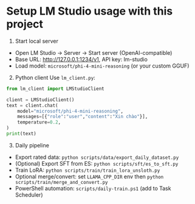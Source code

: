 Setup LM Studio usage with this project
======================================

1) Start local server
- Open LM Studio → Server → Start server (OpenAI-compatible)
- Base URL: http://127.0.0.1:1234/v1, API key: lm-studio
- Load model: `microsoft/phi-4-mini-reasoning` (or your custom GGUF)

2) Python client
Use `lm_client.py`:

```python
from lm_client import LMStudioClient

client = LMStudioClient()
text = client.chat(
    model="microsoft/phi-4-mini-reasoning",
    messages=[{"role":"user","content":"Xin chào"}],
    temperature=0.2,
)
print(text)
```

3) Daily pipeline
- Export rated data: `python scripts/data/export_daily_dataset.py`
- (Optional) Export SFT from ES: `python scripts/sft/es_to_sft.py`
- Train LoRA: `python scripts/train/train_lora_unsloth.py`
- Optional merge/convert: set `LLAMA_CPP_DIR` env then `python scripts/train/merge_and_convert.py`
- PowerShell automation: `scripts/daily-train.ps1` (add to Task Scheduler)


